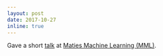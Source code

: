 ```yaml
---
layout: post
date: 2017-10-27
inline: true
---
```


Gave a short <a href="https://mml-stellenbosch.github.io/slides/2017-10-27_pretorius.pdf">talk</a> at <a href="https://mml-stellenbosch.github.io/">Maties Machine Learning (MML)</a>.
